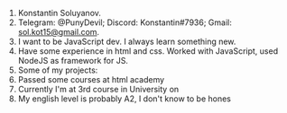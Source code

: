 1. Konstantin Soluyanov.
2. Telegram: @PunyDevil; Discord: Konstantin#7936; Gmail: sol.kot15@gmail.com.
3. I want to be JavaScript dev. I always learn something new.
4. Have some experience in html and css. Worked with JavaScript, used NodeJS as framework for JS.
5. Some of my projects:
6. Passed some courses at html academy
7. Currently I'm at 3rd course in University on
8. My english level is probably A2, I don't know to be hones